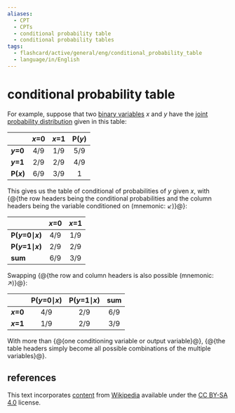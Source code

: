 ```yaml
---
aliases:
  - CPT
  - CPTs
  - conditional probability table
  - conditional probability tables
tags:
  - flashcard/active/general/eng/conditional_probability_table
  - language/in/English
---
```


# conditional probability table

For example, suppose that two [binary variables](binary%20data.md#binary%20variable) _x_ and _y_ have the [joint probability distribution](joint%20probability%20distribution.md) given in this table:

|            | ___x_=0__ | ___x_=1__ | __P(_y_)__ |
| ---------- |:---------:|:---------:|:----------:|
| ___y_=0__  | 4/9       | 1/9       | 5/9        |
| ___y_=1__  | 2/9       | 2/9       | 4/9        |
| __P(_x_)__ | 6/9       | 3/9       | 1          |

This gives us the table of conditional of probabilities of _y_ given _x_, with {@{the row headers being the conditional probabilities and the column headers being the variable conditioned on (mnemonic: ↙)}@}:

|                      | ___x_=0__ | ___x_=1__ |
| -------------------- |:---------:|:---------:|
| __P(_y_=0&mid;_x_)__ | 4/9       | 1/9       |
| __P(_y_=1&mid;_x_)__ | 2/9       | 2/9       |
| __sum__              | 6/9       | 3/9       |

Swapping {@{the row and column headers is also possible (mnemonic: ↗)}@}:

|           | __P(_y_=0&mid;_x_)__ | __P(_y_=1&mid;_x_)__ | __sum__ |
| --------- |:--------------------:|:--------------------:|:-------:|
| ___x_=0__ | 4/9                  | 2/9                  | 6/9     |
| ___x_=1__ | 1/9                  | 2/9                  | 3/9     |

With more than {@{one conditioning variable or output variable}@}, {@{the table headers simply become all possible combinations of the multiple variables}@}.

## references

This text incorporates [content](https://en.wikipedia.org/wiki/conditional_probability_table) from [Wikipedia](Wikipedia.md) available under the [CC BY-SA 4.0](https://creativecommons.org/licenses/by-sa/4.0/) license.
